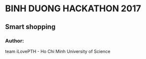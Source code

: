 # BINH DUONG HACKATHON 2017

## Smart shopping

### Author:
team iLovePTH - Ho Chi Minh University of Science
